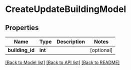 # CreateUpdateBuildingModel

## Properties
Name | Type | Description | Notes
------------ | ------------- | ------------- | -------------
**building_id** | **int** |  | [optional] 

[[Back to Model list]](../README.md#documentation-for-models) [[Back to API list]](../README.md#documentation-for-api-endpoints) [[Back to README]](../README.md)


